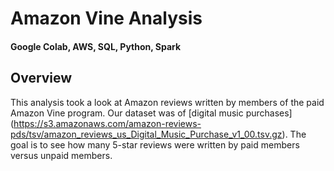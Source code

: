 # Amazon Vine Analysis
#### Google Colab, AWS, SQL, Python, Spark

## Overview
This analysis took a look at Amazon reviews written by members of the paid Amazon Vine program. Our dataset was of [digital music purchases] (https://s3.amazonaws.com/amazon-reviews-pds/tsv/amazon_reviews_us_Digital_Music_Purchase_v1_00.tsv.gz). The goal is to see how many 5-star reviews were written by paid members versus unpaid members.

## 

